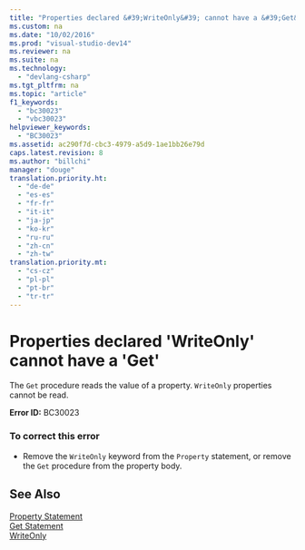 ```yaml
---
title: "Properties declared &#39;WriteOnly&#39; cannot have a &#39;Get&#39;"
ms.custom: na
ms.date: "10/02/2016"
ms.prod: "visual-studio-dev14"
ms.reviewer: na
ms.suite: na
ms.technology: 
  - "devlang-csharp"
ms.tgt_pltfrm: na
ms.topic: "article"
f1_keywords: 
  - "bc30023"
  - "vbc30023"
helpviewer_keywords: 
  - "BC30023"
ms.assetid: ac290f7d-cbc3-4979-a5d9-1ae1bb26e79d
caps.latest.revision: 8
ms.author: "billchi"
manager: "douge"
translation.priority.ht: 
  - "de-de"
  - "es-es"
  - "fr-fr"
  - "it-it"
  - "ja-jp"
  - "ko-kr"
  - "ru-ru"
  - "zh-cn"
  - "zh-tw"
translation.priority.mt: 
  - "cs-cz"
  - "pl-pl"
  - "pt-br"
  - "tr-tr"
---
```

# Properties declared &#39;WriteOnly&#39; cannot have a &#39;Get&#39;
The `Get` procedure reads the value of a property. `WriteOnly` properties cannot be read.  
  
 **Error ID:** BC30023  
  
### To correct this error  
  
-   Remove the `WriteOnly` keyword from the `Property` statement, or remove the `Get` procedure from the property body.  
  
## See Also  
 [Property Statement](../Topic/Property%20Statement.md)   
 [Get Statement](../Topic/Get%20Statement.md)   
 [WriteOnly](../Topic/WriteOnly%20\(Visual%20Basic\).md)
